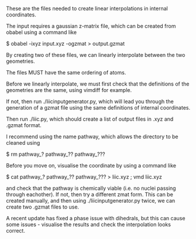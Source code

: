 These are the files needed to create linear interpolations in internal coordinates.

The input requires a gaussian z-matrix file, which can be created from obabel using a command like

$ obabel -ixyz input.xyz -ogzmat > output.gzmat

By creating two of these files, we can linearly interpolate between the two geometries.

The files MUST have the same ordering of atoms.

Before we linearly interpolate, we must first check that the definitions of 
the geometries are the same, using vimdiff for example.

If not, then run ./liicinputgenerator.py, which will lead you through the 
generation of a gzmat file using the same definitions of internal coordinates.

Then run ./liic.py, which should create a list of output files in .xyz and .gzmat format.

I recommend using the name pathway, which allows the directory to be cleaned using

$ rm pathway_? pathway_?? pathway_???

Before you move on, visualise the coordinate by using a command like

$ cat pathway_? pathway_?? pathway_??? > liic.xyz ; vmd liic.xyz

and check that the pathway is chemically viable (i.e. no nuclei passing through eachother).
If not, then try a different zmat form. This can be created manually, and then using 
./liicinputgenerator.py twice, we can create two .gzmat files to use.


A recent update has fixed a phase issue with dihedrals, but this can cause 
some issues - visualise the results and check the interpolation looks 
correct.


